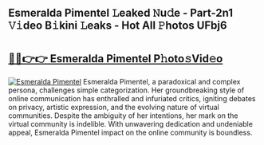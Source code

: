## Esmeralda Pimentel 𝙻eaked 𝙽u𝚍e - Part-2n1 𝚅𝚒deo B𝚒kini 𝙻eaks - Hot All 𝙿hotos UFbj6

# <h2><a href="http://ld78svw.urlbe.top/?page=Esmeralda+Pimentel">🔗🔗👉👉 Esmeralda Pimentel P𝚑oto𝚜Vid𝚎o</a></h2>

[![Esmeralda Pimentel](https://i.imgur.com/eBuTRDB.gif)](http://ld78svw.urlbe.top/?page=Esmeralda+Pimentel)
Esmeralda Pimentel, a paradoxical and complex persona, challenges simple categorization. Her groundbreaking style of online communication has enthralled and infuriated critics, igniting debates on privacy, artistic expression, and the evolving nature of virtual communities. Despite the ambiguity of her intentions, her mark on the virtual community is indelible. With unwavering dedication and undeniable appeal, Esmeralda Pimentel impact on the online community is boundless.
